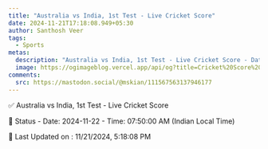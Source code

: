 ```yaml
---
title: "Australia vs India, 1st Test - Live Cricket Score"
date: 2024-11-21T17:18:08.949+05:30
author: Santhosh Veer
tags:
  - Sports
metas:
  description: "Australia vs India, 1st Test - Live Cricket Score - Date: 2024-11-22 - Time: 07:50:00 AM (Indian Local Time)"
  image: https://ogimageblog.vercel.app/api/og?title=Cricket%20Score%20%F0%9F%8F%8F
comments:
  src: https://mastodon.social/@mskian/111567563137946177
---
```


✅ Australia vs India, 1st Test - Live Cricket Score

📑 Status - Date: 2024-11-22 - Time: 07:50:00 AM (Indian Local Time)

<!--more-->

📝 Last Updated on : 11/21/2024, 5:18:08 PM
